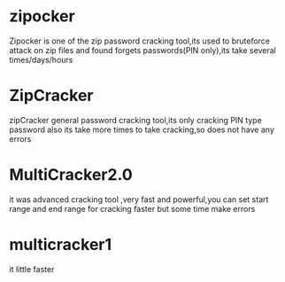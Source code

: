 # zipocker
Zipocker is one of the zip password cracking tool,its used to bruteforce attack on zip files and found forgets passwords(PIN only),its take several times/days/hours
# ZipCracker
zipCracker general password cracking tool,its only cracking PIN type password also its take more times to take cracking,so does not have any errors 
# MultiCracker2.0
it was advanced cracking tool ,very fast and powerful,you can set start range and end range for cracking faster but some time make errors

# multicracker1
it little faster 

